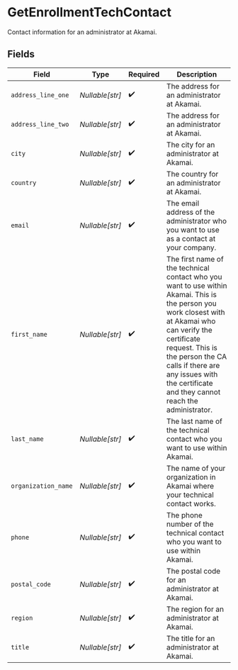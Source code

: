 # GetEnrollmentTechContact

Contact information for an administrator at Akamai.


## Fields

| Field                                                                                                                                                                                                                                                                                       | Type                                                                                                                                                                                                                                                                                        | Required                                                                                                                                                                                                                                                                                    | Description                                                                                                                                                                                                                                                                                 |
| ------------------------------------------------------------------------------------------------------------------------------------------------------------------------------------------------------------------------------------------------------------------------------------------- | ------------------------------------------------------------------------------------------------------------------------------------------------------------------------------------------------------------------------------------------------------------------------------------------- | ------------------------------------------------------------------------------------------------------------------------------------------------------------------------------------------------------------------------------------------------------------------------------------------- | ------------------------------------------------------------------------------------------------------------------------------------------------------------------------------------------------------------------------------------------------------------------------------------------- |
| `address_line_one`                                                                                                                                                                                                                                                                          | *Nullable[str]*                                                                                                                                                                                                                                                                             | :heavy_check_mark:                                                                                                                                                                                                                                                                          | The address for an administrator at Akamai.                                                                                                                                                                                                                                                 |
| `address_line_two`                                                                                                                                                                                                                                                                          | *Nullable[str]*                                                                                                                                                                                                                                                                             | :heavy_check_mark:                                                                                                                                                                                                                                                                          | The address for an administrator at Akamai.                                                                                                                                                                                                                                                 |
| `city`                                                                                                                                                                                                                                                                                      | *Nullable[str]*                                                                                                                                                                                                                                                                             | :heavy_check_mark:                                                                                                                                                                                                                                                                          | The city for an administrator at Akamai.                                                                                                                                                                                                                                                    |
| `country`                                                                                                                                                                                                                                                                                   | *Nullable[str]*                                                                                                                                                                                                                                                                             | :heavy_check_mark:                                                                                                                                                                                                                                                                          | The country for an administrator at Akamai.                                                                                                                                                                                                                                                 |
| `email`                                                                                                                                                                                                                                                                                     | *Nullable[str]*                                                                                                                                                                                                                                                                             | :heavy_check_mark:                                                                                                                                                                                                                                                                          | The email address of the administrator who you want to use as a contact at your company.                                                                                                                                                                                                    |
| `first_name`                                                                                                                                                                                                                                                                                | *Nullable[str]*                                                                                                                                                                                                                                                                             | :heavy_check_mark:                                                                                                                                                                                                                                                                          | The first name of the technical contact who you want to use within Akamai. This is the person you work closest with at Akamai who can verify the certificate request. This is the person the CA calls if there are any issues with the certificate and they cannot reach the administrator. |
| `last_name`                                                                                                                                                                                                                                                                                 | *Nullable[str]*                                                                                                                                                                                                                                                                             | :heavy_check_mark:                                                                                                                                                                                                                                                                          | The last name of the technical contact who you want to use within Akamai.                                                                                                                                                                                                                   |
| `organization_name`                                                                                                                                                                                                                                                                         | *Nullable[str]*                                                                                                                                                                                                                                                                             | :heavy_check_mark:                                                                                                                                                                                                                                                                          | The name of your organization in Akamai where your technical contact works.                                                                                                                                                                                                                 |
| `phone`                                                                                                                                                                                                                                                                                     | *Nullable[str]*                                                                                                                                                                                                                                                                             | :heavy_check_mark:                                                                                                                                                                                                                                                                          | The phone number of the technical contact who you want to use within Akamai.                                                                                                                                                                                                                |
| `postal_code`                                                                                                                                                                                                                                                                               | *Nullable[str]*                                                                                                                                                                                                                                                                             | :heavy_check_mark:                                                                                                                                                                                                                                                                          | The postal code for an administrator at Akamai.                                                                                                                                                                                                                                             |
| `region`                                                                                                                                                                                                                                                                                    | *Nullable[str]*                                                                                                                                                                                                                                                                             | :heavy_check_mark:                                                                                                                                                                                                                                                                          | The region for an administrator at Akamai.                                                                                                                                                                                                                                                  |
| `title`                                                                                                                                                                                                                                                                                     | *Nullable[str]*                                                                                                                                                                                                                                                                             | :heavy_check_mark:                                                                                                                                                                                                                                                                          | The title for an administrator at Akamai.                                                                                                                                                                                                                                                   |